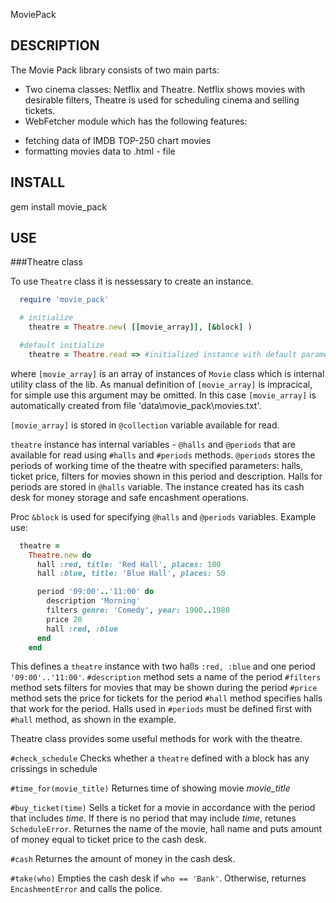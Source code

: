 MoviePack

## DESCRIPTION

The Movie Pack library consists of two main parts:

 * Two cinema classes: Netflix and Theatre. Netflix shows movies with desirable filters, Theatre is used for
   scheduling cinema and selling tickets.
 * WebFetcher module which has the following features:
  - fetching data of IMDB TOP-250 chart movies
  - formatting movies data to .html - file

## INSTALL

  gem install movie_pack

## USE

###Theatre class

 To use `Theatre` class it is nessessary to create an instance.
  ```ruby
    require 'movie_pack'

    # initialize
      theatre = Theatre.new( [[movie_array]], [&block] )

    #default initialize
      theatre = Theatre.read => #initialized instance with default parameters
  ```
 where `[movie_array]` is an array of instances of `Movie` class which is internal utility class of the lib.
 As manual definition of `[movie_array]` is impracical, for simple use this argument may be omitted. In this
 case `[movie_array]` is automatically created from file 'data\movie_pack\movies.txt'.

 `[movie_array]` is stored in `@collection` variable available for read.

 `theatre` instance has internal variables - `@halls` and `@periods` that are available for read
 using `#halls` and `#periods` methods. `@periods` stores the periods of working time of the theatre
 with specified parameters: halls, ticket price, filters for movies shown in this period and description.
 Halls for periods are stored in `@halls` variable.
 The instance created has its cash desk for money storage and safe encashment operations.

  Proc `&block` is used for specifying `@halls` and `@periods` variables.
  Example use:
  ```ruby
    theatre =
      Theatre.new do
        hall :red, title: 'Red Hall', places: 100
        hall :blue, title: 'Blue Hall', places: 50

        period '09:00'..'11:00' do
          description 'Morning'
          filters genre: 'Comedy', year: 1900..1980
          price 20
          hall :red, :blue
        end
      end
  ```
  This defines a `theatre` instance with two halls `:red, :blue` and one period `'09:00'..'11:00'`.
  `#description` method sets a name of the period
  `#filters` method sets filters for movies that may be shown during the period
  `#price` method sets the price for tickets for the period
  `#hall` method specifies halls that work for the period. Halls used in `#periods` must be defined first with `#hall` method, as shown in the example.

  Theatre class provides some useful methods for work with the theatre.

  `#check_schedule`
  Checks whether a `theatre` defined with a block has any crissings in schedule

  `#time_for(movie_title)`
  Returnes time of showing movie _movie_title_

  `#buy_ticket(time)`
  Sells a ticket for a movie in accordance with the period that includes _time_. If there is no period that may include _time_, retunes `ScheduleError`. Returnes the name of the movie, hall name and puts amount of money equal to ticket price to the cash desk.

  `#cash`
  Returnes the amount of money in the cash desk.

  `#take(who)`
  Empties the cash desk if `who == 'Bank'`. Otherwise, returnes `EncashmentError` and calls the police.








